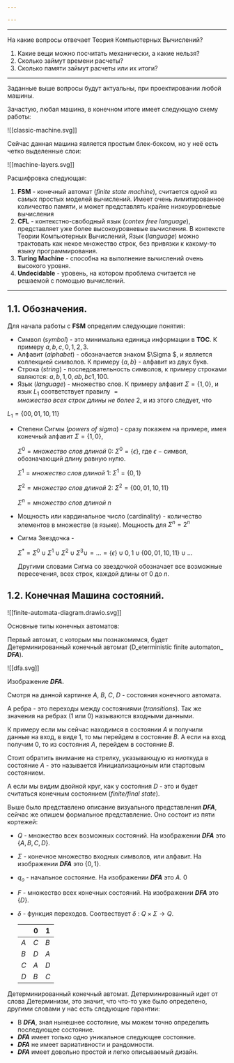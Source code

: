 ```yaml
---

---
```

---

На какие вопросы отвечает Теория Компьютерных Вычислений?

1. Какие вещи можно посчитать механически, а какие нельзя?
2. Сколько займут времени расчеты?
3. Сколько памяти займут расчеты или их итоги?

---

Заданные выше вопросы будут актуальны, при проектировании любой машины.

Зачастую, любая машина, в конечном итоге имеет следующую схему работы:

![[classic-machine.svg]]

Сейчас данная машина является простым блек-боксом, но у неё есть четко выделенные слои:

![[machine-layers.svg]]

Расшифровка следующая:

1. **FSM** - конечный автомат (_finite state machine_), считается одной из самых простых моделей вычислений. Имеет очень лимитированное количество памяти, и может представлять крайне низкоуровневые вычисления
2. **CFL** - контекстно-свободный язык (_contex free language_), представляет уже более высокоуровневые вычисления. В контексте Теории Компьютерных Вычислений, Язык (_language_) можно трактовать как некое множество строк, без привязки к какому-то языку программирования.
3. **Turing Machine** - способна на выполнение вычислений очень высокого уровня.
4. **Undecidable** - уровень, на котором проблема считается не решаемой с помощью вычислений.

---

## 1.1. Обозначения.

Для начала работы с **FSM** определим следующие понятия:

- Символ (_symbol_) - это минимальна единица информации в **TOC**. К примеру $a, b, c, 0, 1, 2, 3$﻿.
- Алфавит (_alphabet_) - обозначается знаком $\Sigma $﻿, и является коллекцией символов. К примеру $\{a, b\}$﻿ - алфавит из двух букв.
- Строка (_string_) - последовательность символов, к примеру строками являются: $a, b, 1, 0, ab, bc1, 100$﻿.
- Язык (_language_) - множество слов. К примеру алфавит $\Sigma = \{1, 0\}$﻿, и язык $L_1$﻿ соответствует правилу $= множество\ всех\ строк\ длины\ не\ более\ 2$﻿, и из этого следует, что

$L_1 = \{00, 01, 10, 11\}$

- Степени Сигмы (_powers of sigma_) - сразу покажем на примере, имея конечный алфавит $\Sigma = \{1, 0\}$﻿,
    
    $\Sigma^0 = множество\ слов\ длиной\ 0:\ \Sigma^0 = \{\epsilon\}$﻿, где $\epsilon\ -$﻿ символ, обозначающий длину равную нулю.
    
    $\Sigma^1 = множество\ слов\ длиной\ 1:\ \Sigma^1 = \{0, 1\}$﻿
    
    $\Sigma^2 = множество\ слов\ длиной\ 2:\ \Sigma^2 = \{00, 01, 10, 11\}$﻿
    
    $\Sigma^n = множество\ слов\ длиной\ n$﻿
    
- Мощность или кардинальное число (cardinality) - количество элементов в множестве (в языке). Мощность для $\Sigma^n = 2^n$﻿

  

- Сигма Звездочка -
    
    $\Sigma^* = \Sigma^0 \cup \Sigma^1 \cup \Sigma^2 \cup \Sigma^3 \cup =...=\{\epsilon\} \cup {0, 1} \cup \{00, 01, 10, 11\} \cup...$﻿
    
    Другими словами Сигма со звездочкой обозначает все возможные пересечения, всех строк, каждой длины от 0 до $n$﻿.
    

## 1.2. Конечная Машина состояний.

![[finite-automata-diagram.drawio.svg]]

Основные типы конечных автоматов:

Первый автомат, с которым мы познакомимся, будет Детерминированный конечный автомат (D_eterministic finite automaton_ _**DFA**_).

![[dfa.svg]]

Изображение _**DFA.**_

Смотря на данной картинке $A$﻿, $B$﻿, $C$﻿, $D$﻿ - состояния конечного автомата.

А ребра - это переходы между состояниями (_transitions_). Так же значения на ребрах (1 или 0) называются входными данными.

К примеру если мы сейчас находимся в состоянии $A$﻿ и получили данные на вход, в виде $1$﻿, то мы перейдем в состояние $B$﻿. А если на вход получим $0$﻿, то из состояния $A$﻿, перейдем в состояние $B$﻿.

Стоит обратить внимание на стрелку, указывающую из ниоткуда в состояние $A$﻿ - это называется Инициализационым или стартовым состоянием.

А если мы видим двойной круг, как у состояния $D$﻿ - это и будет считаться конечным состоянием (_finite/final state_).

Выше было представлено описание визуального представления _**DFA**_, сейчас же опишем формальное представление. Оно состоит из пяти кортежей:

- $Q$﻿ - множество всех возможных состояний. На изображении _**DFA**_ это $\{A, B, C, D\}$﻿.
- $\Sigma$﻿ - конечное множество входных символов, или алфавит. На изображении _**DFA**_ это $\{0, 1\}$﻿.
- $q_o$﻿ - начальное состояние. На изображении _**DFA**_ это $A$﻿. $0$﻿
- $F$﻿ - множество всех конечных состояний. На изображении _**DFA**_ это $\{D\}$﻿.
- $\delta$﻿ - функция переходов. Соотвествует $\delta \ :\ Q \times \Sigma \rightarrow Q$﻿.
    
    ||$0$|$1$|
    |---|---|---|
    |$A$|$C$|$B$|
    |$B$|$D$|$A$|
    |$C$|$A$|$D$|
    |$D$|$B$|$C$|
    

Детерминированный конечный автомат. Детерминированный идет от слова Детерминизм, это значит, что что-то уже было определено, другими словами у нас есть следующие гарантии:

- В _**DFA**_, зная нынешнее состояние, мы можем точно определить последующее состояние.
- _**DFA**_ имеет только одно уникальное следующее состояние.
- _**DFA**_ не имеет вариативности и рандомности.
- _**DFA**_ имеет довольно простой и легко описываемый дизайн.